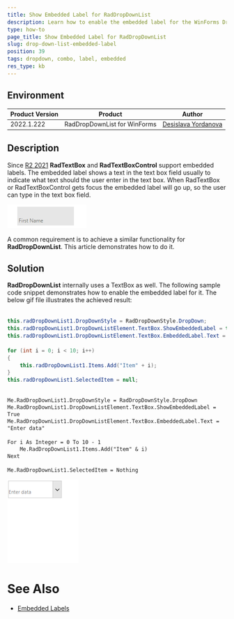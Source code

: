 ```yaml
---
title: Show Embedded Label for RadDropDownList
description: Learn how to enable the embedded label for the WinForms DropDownList.
type: how-to 
page_title: Show Embedded Label for RadDropDownList
slug: drop-down-list-embedded-label
position: 39
tags: dropdown, combo, label, embedded
res_type: kb
---
```


## Environment
 
|Product Version|Product|Author|
|----|----|----|
|2022.1.222|RadDropDownList for WinForms|[Desislava Yordanova](https://www.telerik.com/blogs/author/desislava-yordanova)|


## Description

Since [R2 2021](https://www.telerik.com/support/whats-new/winforms/release-history/ui-for-winforms-r2-2021-(version-2021-2-511)) **RadTextBox** and **RadTextBoxControl** support embedded labels. The embedded label shows a text in the text box field usually to indicate what text should the user enter in the text box. When RadTextBox  or RadTextBoxControl gets focus the embedded label will go up, so the user can type in the text box field. 

![drop-down-list-embedded-label001](images/drop-down-list-embedded-label001.gif)

A common requirement is to achieve a similar functionality for **RadDropDownList**. This article demonstrates how to do it.

## Solution

**RadDropDownList** internally uses a TextBox as well. The following sample code snippet demonstrates how to enable the embedded label for it. The below gif file illustrates the achieved result:

````C#   
         
this.radDropDownList1.DropDownStyle = RadDropDownStyle.DropDown;
this.radDropDownList1.DropDownListElement.TextBox.ShowEmbeddedLabel = true;
this.radDropDownList1.DropDownListElement.TextBox.EmbeddedLabel.Text = "Enter data";

for (int i = 0; i < 10; i++)
{
    this.radDropDownList1.Items.Add("Item" + i);
}
this.radDropDownList1.SelectedItem = null;

````
````VB.NET

Me.RadDropDownList1.DropDownStyle = RadDropDownStyle.DropDown
Me.RadDropDownList1.DropDownListElement.TextBox.ShowEmbeddedLabel = True
Me.RadDropDownList1.DropDownListElement.TextBox.EmbeddedLabel.Text = "Enter data"

For i As Integer = 0 To 10 - 1
    Me.RadDropDownList1.Items.Add("Item" & i)
Next

Me.RadDropDownList1.SelectedItem = Nothing

```` 

![drop-down-list-embedded-label002](images/drop-down-list-embedded-label002.gif)

# See Also

* [Embedded Labels](https://docs.telerik.com/devtools/winforms/controls/editors/textbox/programming-radtextbox#embedded-labels)